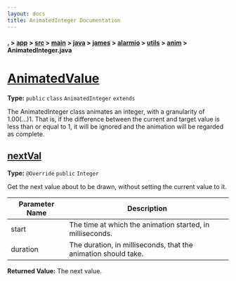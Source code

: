 ```yaml
---
layout: docs
title: AnimatedInteger Documentation
---
```

#### [.](./../../../../../../../../index) > [app](./../../../../../../../index) > [src](./../../../../../../index) > [main](./../../../../../index) > [java](./../../../../index) > [james](./../../../index) > [alarmio](./../../index) > [utils](./../index) > [anim](./index) > **AnimatedInteger.java**

# [AnimatedValue<Integer>](https://github.com/TheAndroidMaster/Alarmio/blob/master/app/src/main/java/james/alarmio/utils/anim/AnimatedInteger.java#L4)

**Type:** `public` `class` `AnimatedInteger` `extends`

The AnimatedInteger class animates an integer, with a granularity 
of 1.00(...)1. That is, if the difference between the current and 
target value is less than or equal to 1, it will be ignored and the 
animation will be regarded as complete. 












## [nextVal](https://github.com/TheAndroidMaster/Alarmio/blob/master/app/src/main/java/james/alarmio/utils/anim/AnimatedInteger.java#L16)

**Type:** `@Override` `public` `Integer`

Get the next value about to be drawn, without setting 
the current value to it. 





|Parameter Name|Description|
|-----|-----|
|start|The time at which the animation started, in milliseconds.|
|duration|The duration, in milliseconds, that the animation should take.|


**Returned Value:**  The next value.  








